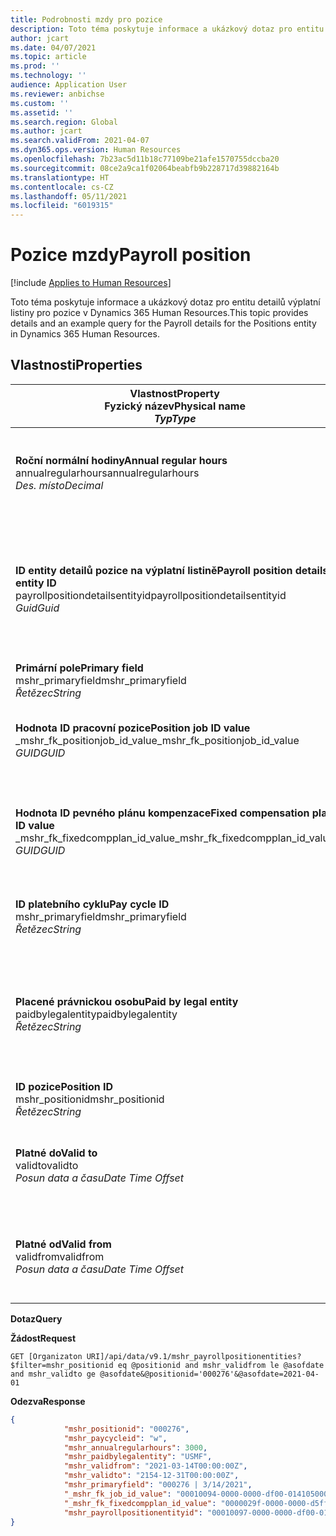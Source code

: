 ```yaml
---
title: Podrobnosti mzdy pro pozice
description: Toto téma poskytuje informace a ukázkový dotaz pro entitu detailů výplatní listiny pro pozice v Dynamics 365 Human Resources.
author: jcart
ms.date: 04/07/2021
ms.topic: article
ms.prod: ''
ms.technology: ''
audience: Application User
ms.reviewer: anbichse
ms.custom: ''
ms.assetid: ''
ms.search.region: Global
ms.author: jcart
ms.search.validFrom: 2021-04-07
ms.dyn365.ops.version: Human Resources
ms.openlocfilehash: 7b23ac5d11b18c77109be21afe1570755dccba20
ms.sourcegitcommit: 08ce2a9ca1f02064beabfb9b228717d39882164b
ms.translationtype: HT
ms.contentlocale: cs-CZ
ms.lasthandoff: 05/11/2021
ms.locfileid: "6019315"
---
```

# <a name="payroll-position"></a><span data-ttu-id="de6ca-103">Pozice mzdy</span><span class="sxs-lookup"><span data-stu-id="de6ca-103">Payroll position</span></span>

[!include [Applies to Human Resources](../includes/applies-to-hr.md)]

<span data-ttu-id="de6ca-104">Toto téma poskytuje informace a ukázkový dotaz pro entitu detailů výplatní listiny pro pozice v Dynamics 365 Human Resources.</span><span class="sxs-lookup"><span data-stu-id="de6ca-104">This topic provides details and an example query for the Payroll details for the Positions entity in Dynamics 365 Human Resources.</span></span>

## <a name="properties"></a><span data-ttu-id="de6ca-105">Vlastnosti</span><span class="sxs-lookup"><span data-stu-id="de6ca-105">Properties</span></span>

| <span data-ttu-id="de6ca-106">Vlastnost</span><span class="sxs-lookup"><span data-stu-id="de6ca-106">Property</span></span><br><span data-ttu-id="de6ca-107">**Fyzický název**</span><span class="sxs-lookup"><span data-stu-id="de6ca-107">**Physical name**</span></span><br><span data-ttu-id="de6ca-108">**_Typ_**</span><span class="sxs-lookup"><span data-stu-id="de6ca-108">**_Type_**</span></span> | <span data-ttu-id="de6ca-109">Použít</span><span class="sxs-lookup"><span data-stu-id="de6ca-109">Use</span></span> | <span data-ttu-id="de6ca-110">popis</span><span class="sxs-lookup"><span data-stu-id="de6ca-110">Description</span></span> |
| --- | --- | --- |
| <span data-ttu-id="de6ca-111">**Roční normální hodiny**</span><span class="sxs-lookup"><span data-stu-id="de6ca-111">**Annual regular hours**</span></span><br><span data-ttu-id="de6ca-112">annualregularhours</span><span class="sxs-lookup"><span data-stu-id="de6ca-112">annualregularhours</span></span><br><span data-ttu-id="de6ca-113">*Des. místo*</span><span class="sxs-lookup"><span data-stu-id="de6ca-113">*Decimal*</span></span> | <span data-ttu-id="de6ca-114">Jen pro čtení</span><span class="sxs-lookup"><span data-stu-id="de6ca-114">Read-only</span></span><br><span data-ttu-id="de6ca-115">Povinná</span><span class="sxs-lookup"><span data-stu-id="de6ca-115">Required</span></span> | <span data-ttu-id="de6ca-116">Roční řádné hodiny definované na pozici.</span><span class="sxs-lookup"><span data-stu-id="de6ca-116">Annual regular hours defined on the position.</span></span>  |
| <span data-ttu-id="de6ca-117">**ID entity detailů pozice na výplatní listině**</span><span class="sxs-lookup"><span data-stu-id="de6ca-117">**Payroll position details entity ID**</span></span><br><span data-ttu-id="de6ca-118">payrollpositiondetailsentityid</span><span class="sxs-lookup"><span data-stu-id="de6ca-118">payrollpositiondetailsentityid</span></span><br><span data-ttu-id="de6ca-119">*Guid*</span><span class="sxs-lookup"><span data-stu-id="de6ca-119">*Guid*</span></span> | <span data-ttu-id="de6ca-120">Povinná</span><span class="sxs-lookup"><span data-stu-id="de6ca-120">Required</span></span><br><span data-ttu-id="de6ca-121">Generováno systémem.</span><span class="sxs-lookup"><span data-stu-id="de6ca-121">System generated.</span></span> | <span data-ttu-id="de6ca-122">Systémem generovaná hodnota GUID pro jedinečnou identifikaci pozice.</span><span class="sxs-lookup"><span data-stu-id="de6ca-122">A system-generated GUID value to uniquely identify the position.</span></span>  |
| <span data-ttu-id="de6ca-123">**Primární pole**</span><span class="sxs-lookup"><span data-stu-id="de6ca-123">**Primary field**</span></span><br><span data-ttu-id="de6ca-124">mshr_primaryfield</span><span class="sxs-lookup"><span data-stu-id="de6ca-124">mshr_primaryfield</span></span><br><span data-ttu-id="de6ca-125">*Řetězec*</span><span class="sxs-lookup"><span data-stu-id="de6ca-125">*String*</span></span> | <span data-ttu-id="de6ca-126">Povinná</span><span class="sxs-lookup"><span data-stu-id="de6ca-126">Required</span></span><br><span data-ttu-id="de6ca-127">Generováno systémem</span><span class="sxs-lookup"><span data-stu-id="de6ca-127">System generated</span></span> |  |
| <span data-ttu-id="de6ca-128">**Hodnota ID pracovní pozice**</span><span class="sxs-lookup"><span data-stu-id="de6ca-128">**Position job ID value**</span></span><br><span data-ttu-id="de6ca-129">_mshr_fk_positionjob_id_value</span><span class="sxs-lookup"><span data-stu-id="de6ca-129">_mshr_fk_positionjob_id_value</span></span><br><span data-ttu-id="de6ca-130">*GUID*</span><span class="sxs-lookup"><span data-stu-id="de6ca-130">*GUID*</span></span> | <span data-ttu-id="de6ca-131">Jen pro čtení</span><span class="sxs-lookup"><span data-stu-id="de6ca-131">Read-only</span></span><br><span data-ttu-id="de6ca-132">Povinná</span><span class="sxs-lookup"><span data-stu-id="de6ca-132">Required</span></span><br><span data-ttu-id="de6ca-133">Cizí klíč: mshr_PayrollPositionJobEntity mshr_payrollpositionjobentity</span><span class="sxs-lookup"><span data-stu-id="de6ca-133">Foreign key:mshr_PayrollPositionJobEntity of the mshr_payrollpositionjobentity</span></span> |<span data-ttu-id="de6ca-134">ID práce přidružené k pozici.</span><span class="sxs-lookup"><span data-stu-id="de6ca-134">The ID of the job associated with the position.</span></span>|
| <span data-ttu-id="de6ca-135">**Hodnota ID pevného plánu kompenzace**</span><span class="sxs-lookup"><span data-stu-id="de6ca-135">**Fixed compensation plan ID value**</span></span><br><span data-ttu-id="de6ca-136">_mshr_fk_fixedcompplan_id_value</span><span class="sxs-lookup"><span data-stu-id="de6ca-136">_mshr_fk_fixedcompplan_id_value</span></span><br><span data-ttu-id="de6ca-137">*GUID*</span><span class="sxs-lookup"><span data-stu-id="de6ca-137">*GUID*</span></span> | <span data-ttu-id="de6ca-138">Jen pro čtení</span><span class="sxs-lookup"><span data-stu-id="de6ca-138">Read-only</span></span><br><span data-ttu-id="de6ca-139">Povinná</span><span class="sxs-lookup"><span data-stu-id="de6ca-139">Required</span></span><br><span data-ttu-id="de6ca-140">Cizí klíč: mshr_FixedCompPlan_id z mshr_payrollfixedcompensationplanentity</span><span class="sxs-lookup"><span data-stu-id="de6ca-140">Foreign key: mshr_FixedCompPlan_id of mshr_payrollfixedcompensationplanentity</span></span>  | <span data-ttu-id="de6ca-141">ID plánu pevné kompenzace přidruženého k pozici.</span><span class="sxs-lookup"><span data-stu-id="de6ca-141">The ID of the fixed compensation plan associated with the position.</span></span> |
| <span data-ttu-id="de6ca-142">**ID platebního cyklu**</span><span class="sxs-lookup"><span data-stu-id="de6ca-142">**Pay cycle ID**</span></span><br><span data-ttu-id="de6ca-143">mshr_primaryfield</span><span class="sxs-lookup"><span data-stu-id="de6ca-143">mshr_primaryfield</span></span><br><span data-ttu-id="de6ca-144">*Řetězec*</span><span class="sxs-lookup"><span data-stu-id="de6ca-144">*String*</span></span> | <span data-ttu-id="de6ca-145">Jen pro čtení</span><span class="sxs-lookup"><span data-stu-id="de6ca-145">Read-only</span></span><br><span data-ttu-id="de6ca-146">Povinná</span><span class="sxs-lookup"><span data-stu-id="de6ca-146">Required</span></span> | <span data-ttu-id="de6ca-147">Platební cyklus definovaný na pozici.</span><span class="sxs-lookup"><span data-stu-id="de6ca-147">The pay cycle defined on the position.</span></span> |
| <span data-ttu-id="de6ca-148">**Placené právnickou osobu**</span><span class="sxs-lookup"><span data-stu-id="de6ca-148">**Paid by legal entity**</span></span><br><span data-ttu-id="de6ca-149">paidbylegalentity</span><span class="sxs-lookup"><span data-stu-id="de6ca-149">paidbylegalentity</span></span><br><span data-ttu-id="de6ca-150">*Řetězec*</span><span class="sxs-lookup"><span data-stu-id="de6ca-150">*String*</span></span> | <span data-ttu-id="de6ca-151">Jen pro čtení</span><span class="sxs-lookup"><span data-stu-id="de6ca-151">Read-only</span></span><br><span data-ttu-id="de6ca-152">Povinná</span><span class="sxs-lookup"><span data-stu-id="de6ca-152">Required</span></span> | <span data-ttu-id="de6ca-153">Právnická osoba definovaná na pozici odpovědné za vystavení platby.</span><span class="sxs-lookup"><span data-stu-id="de6ca-153">The legal entity defined on the positoin responsible for issuing payment.</span></span> |
| <span data-ttu-id="de6ca-154">**ID pozice**</span><span class="sxs-lookup"><span data-stu-id="de6ca-154">**Position ID**</span></span><br><span data-ttu-id="de6ca-155">mshr_positionid</span><span class="sxs-lookup"><span data-stu-id="de6ca-155">mshr_positionid</span></span><br><span data-ttu-id="de6ca-156">*Řetězec*</span><span class="sxs-lookup"><span data-stu-id="de6ca-156">*String*</span></span> | <span data-ttu-id="de6ca-157">Jen pro čtení</span><span class="sxs-lookup"><span data-stu-id="de6ca-157">Read-only</span></span><br><span data-ttu-id="de6ca-158">Povinná</span><span class="sxs-lookup"><span data-stu-id="de6ca-158">Required</span></span> | <span data-ttu-id="de6ca-159">Identifikace pozice.</span><span class="sxs-lookup"><span data-stu-id="de6ca-159">The ID of the position.</span></span> |
| <span data-ttu-id="de6ca-160">**Platné do**</span><span class="sxs-lookup"><span data-stu-id="de6ca-160">**Valid to**</span></span><br><span data-ttu-id="de6ca-161">validto</span><span class="sxs-lookup"><span data-stu-id="de6ca-161">validto</span></span><br><span data-ttu-id="de6ca-162">*Posun data a času*</span><span class="sxs-lookup"><span data-stu-id="de6ca-162">*Date Time Offset*</span></span> | <span data-ttu-id="de6ca-163">Jen pro čtení</span><span class="sxs-lookup"><span data-stu-id="de6ca-163">Read-only</span></span><br><span data-ttu-id="de6ca-164">Povinná</span><span class="sxs-lookup"><span data-stu-id="de6ca-164">Required</span></span> |<span data-ttu-id="de6ca-165">Datum, od kterého jsou údaje o poloze platné.</span><span class="sxs-lookup"><span data-stu-id="de6ca-165">The date the position details are valid from.</span></span>  |
| <span data-ttu-id="de6ca-166">**Platné od**</span><span class="sxs-lookup"><span data-stu-id="de6ca-166">**Valid from**</span></span><br><span data-ttu-id="de6ca-167">validfrom</span><span class="sxs-lookup"><span data-stu-id="de6ca-167">validfrom</span></span><br><span data-ttu-id="de6ca-168">*Posun data a času*</span><span class="sxs-lookup"><span data-stu-id="de6ca-168">*Date Time Offset*</span></span> | <span data-ttu-id="de6ca-169">Jen pro čtení</span><span class="sxs-lookup"><span data-stu-id="de6ca-169">Read-only</span></span><br><span data-ttu-id="de6ca-170">Povinná</span><span class="sxs-lookup"><span data-stu-id="de6ca-170">Required</span></span> |<span data-ttu-id="de6ca-171">Datum, do kterého jsou údaje o poloze platné.</span><span class="sxs-lookup"><span data-stu-id="de6ca-171">The date the position details are valid to.</span></span>  |

<span data-ttu-id="de6ca-172">**Dotaz**</span><span class="sxs-lookup"><span data-stu-id="de6ca-172">**Query**</span></span>

<span data-ttu-id="de6ca-173">**Žádost**</span><span class="sxs-lookup"><span data-stu-id="de6ca-173">**Request**</span></span>

```http
GET [Organizaton URI]/api/data/v9.1/mshr_payrollpositionentities?$filter=mshr_positionid eq @positionid and mshr_validfrom le @asofdate and mshr_validto ge @asofdate&@positionid='000276'&@asofdate=2021-04-01
```

<span data-ttu-id="de6ca-174">**Odezva**</span><span class="sxs-lookup"><span data-stu-id="de6ca-174">**Response**</span></span>

```json
{
            "mshr_positionid": "000276",
            "mshr_paycycleid": "w",
            "mshr_annualregularhours": 3000,
            "mshr_paidbylegalentity": "USMF",
            "mshr_validfrom": "2021-03-14T00:00:00Z",
            "mshr_validto": "2154-12-31T00:00:00Z",
            "mshr_primaryfield": "000276 | 3/14/2021",
            "_mshr_fk_job_id_value": "00010094-0000-0000-df00-014105000000",
            "_mshr_fk_fixedcompplan_id_value": "0000029f-0000-0000-d5ff-004105000000",
            "mshr_payrollpositionentityid": "00010097-0000-0000-df00-014105000000"
}
```

